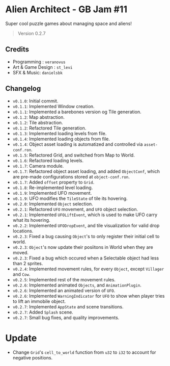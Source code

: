 # Alien Architect - GB Jam #11

Super cool puzzle games about managing space and aliens!

> Version 0.2.7

## Credits

- Programming : `veranovus`
- Art & Game Design : `st_levi`
- SFX & Music: `danielsbk`

## Changelog

- `v0.1.0`: Initial commit.
- `v0.1.1`: Implemented Window creation.
- `v0.1.1`: Implemented a barebones version og Tile generation.
- `v0.1.2`: Map abstraction.
- `v0.1.2`: Tile abstraction.
- `v0.1.2`: Refactored Tile generation.
- `v0.1.3`: Implemented loading levels from file.
- `v0.1.4`: Implemented loading objects from file.
- `v0.1.4`: Object asset loading is automatized and controlled via `asset-conf.ron`.
- `v0.1.5`: Refactored Grid, and switched from Map to World.
- `v0.1.6`: Refactored loading levels.
- `v0.1.7`: Camera module.
- `v0.1.7`: Refactored object asset loading, and added `ObjectConf`, which are pre-made configurations stored
  at `object-conf.ron`.
- `v0.1.7`: Added `offset` property to `Grid`.
- `v0.1.8`: Re-implemented level loading.
- `v0.1.9`: Implemented UFO movement.
- `v0.1.9`: UFO modifies the `TileState` of tile its hovering.
- `v0.2.0`: Implemented `Object` selection.
- `v0.2.1`: Refactored `UFO` movement, and `UFO` object selection.
- `v0.2.1`: Implemented `UFOLiftEvent`, which is used to make UFO carry what its hovering.
- `v0.2.2`: Implemented `UFODropEvent`, and tile visualization for valid drop locations.
- `v0.2.3`: Fixed a bug causing `Object`'s to only register their initial cell to world.
- `v0.2.3`: `Object`'s now update their posiitons in World when they are moved.
- `v0.2.3`: Fixed a bug which occured when a Selectable object had less than 2 sprites.
- `v0.2.4`: Implemented movement rules, for every `Object`, except `Villager` and `Cow`.
- `v0.2.5`: Implemented rest of the movement rules.
- `v0.2.6`: Implemented animated `Objects`, and `AnimationPlugin`.
- `v0.2.6`: Implemented an animated version of `UFO`.
- `v0.2.6`: Implemented `WarningIndicator` for `UFO` to show when player tries to lift an immobile object.
- `v0.2.7`: Implemented `AppState` and scene transitions.
- `v0.2.7`: Added `Splash` scene.
- `v0.2.7`: Small bug fixes, and quality improvements.

# Update

- Change `Grid`'s `cell_to_world` function from `u32` to `i32` to account for negative positions.

